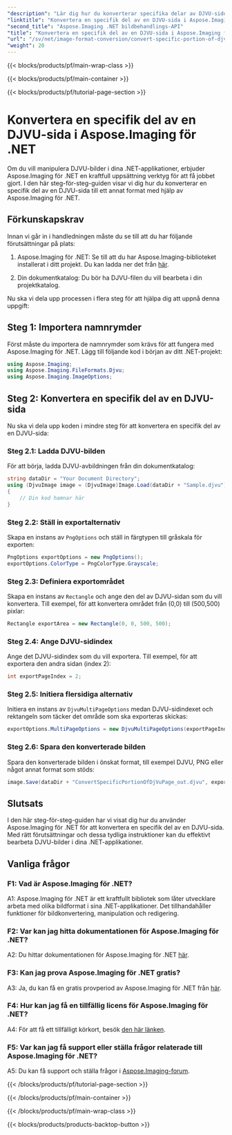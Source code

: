 ```yaml
---
"description": "Lär dig hur du konverterar specifika delar av DJVU-sidor med Aspose.Imaging för .NET. Följ vår steg-för-steg-guide."
"linktitle": "Konvertera en specifik del av en DJVU-sida i Aspose.Imaging för .NET"
"second_title": "Aspose.Imaging .NET bildbehandlings-API"
"title": "Konvertera en specifik del av en DJVU-sida i Aspose.Imaging för .NET"
"url": "/sv/net/image-format-conversion/convert-specific-portion-of-djvu-page/"
"weight": 20
---
```


{{< blocks/products/pf/main-wrap-class >}}

{{< blocks/products/pf/main-container >}}

{{< blocks/products/pf/tutorial-page-section >}}

# Konvertera en specifik del av en DJVU-sida i Aspose.Imaging för .NET

Om du vill manipulera DJVU-bilder i dina .NET-applikationer, erbjuder Aspose.Imaging för .NET en kraftfull uppsättning verktyg för att få jobbet gjort. I den här steg-för-steg-guiden visar vi dig hur du konverterar en specifik del av en DJVU-sida till ett annat format med hjälp av Aspose.Imaging för .NET.

## Förkunskapskrav

Innan vi går in i handledningen måste du se till att du har följande förutsättningar på plats:

1. Aspose.Imaging för .NET: Se till att du har Aspose.Imaging-biblioteket installerat i ditt projekt. Du kan ladda ner det från [här](https://releases.aspose.com/imaging/net/).

2. Din dokumentkatalog: Du bör ha DJVU-filen du vill bearbeta i din projektkatalog.

Nu ska vi dela upp processen i flera steg för att hjälpa dig att uppnå denna uppgift:

## Steg 1: Importera namnrymder

Först måste du importera de namnrymder som krävs för att fungera med Aspose.Imaging för .NET. Lägg till följande kod i början av ditt .NET-projekt:

```csharp
using Aspose.Imaging;
using Aspose.Imaging.FileFormats.Djvu;
using Aspose.Imaging.ImageOptions;
```

## Steg 2: Konvertera en specifik del av en DJVU-sida

Nu ska vi dela upp koden i mindre steg för att konvertera en specifik del av en DJVU-sida:

### Steg 2.1: Ladda DJVU-bilden

För att börja, ladda DJVU-avbildningen från din dokumentkatalog:

```csharp
string dataDir = "Your Document Directory";
using (DjvuImage image = (DjvuImage)Image.Load(dataDir + "Sample.djvu"))
{
    // Din kod hamnar här
}
```

### Steg 2.2: Ställ in exportalternativ

Skapa en instans av `PngOptions` och ställ in färgtypen till gråskala för exporten:

```csharp
PngOptions exportOptions = new PngOptions();
exportOptions.ColorType = PngColorType.Grayscale;
```

### Steg 2.3: Definiera exportområdet

Skapa en instans av `Rectangle` och ange den del av DJVU-sidan som du vill konvertera. Till exempel, för att konvertera området från (0,0) till (500,500) pixlar:

```csharp
Rectangle exportArea = new Rectangle(0, 0, 500, 500);
```

### Steg 2.4: Ange DJVU-sidindex

Ange det DJVU-sidindex som du vill exportera. Till exempel, för att exportera den andra sidan (index 2):

```csharp
int exportPageIndex = 2;
```

### Steg 2.5: Initiera flersidiga alternativ

Initiera en instans av `DjvuMultiPageOptions` medan DJVU-sidindexet och rektangeln som täcker det område som ska exporteras skickas:

```csharp
exportOptions.MultiPageOptions = new DjvuMultiPageOptions(exportPageIndex, exportArea);
```

### Steg 2.6: Spara den konverterade bilden

Spara den konverterade bilden i önskat format, till exempel DJVU, PNG eller något annat format som stöds:

```csharp
image.Save(dataDir + "ConvertSpecificPortionOfDjVuPage_out.djvu", exportOptions);
```

## Slutsats

I den här steg-för-steg-guiden har vi visat dig hur du använder Aspose.Imaging för .NET för att konvertera en specifik del av en DJVU-sida. Med rätt förutsättningar och dessa tydliga instruktioner kan du effektivt bearbeta DJVU-bilder i dina .NET-applikationer.

## Vanliga frågor

### F1: Vad är Aspose.Imaging för .NET?

A1: Aspose.Imaging för .NET är ett kraftfullt bibliotek som låter utvecklare arbeta med olika bildformat i sina .NET-applikationer. Det tillhandahåller funktioner för bildkonvertering, manipulation och redigering.

### F2: Var kan jag hitta dokumentationen för Aspose.Imaging för .NET?

A2: Du hittar dokumentationen för Aspose.Imaging för .NET [här](https://reference.aspose.com/imaging/net/).

### F3: Kan jag prova Aspose.Imaging för .NET gratis?

A3: Ja, du kan få en gratis provperiod av Aspose.Imaging för .NET från [här](https://releases.aspose.com/).

### F4: Hur kan jag få en tillfällig licens för Aspose.Imaging för .NET?

A4: För att få ett tillfälligt körkort, besök [den här länken](https://purchase.aspose.com/temporary-license/).

### F5: Var kan jag få support eller ställa frågor relaterade till Aspose.Imaging för .NET?

A5: Du kan få support och ställa frågor i [Aspose.Imaging-forum](https://forum.aspose.com/).

{{< /blocks/products/pf/tutorial-page-section >}}

{{< /blocks/products/pf/main-container >}}

{{< /blocks/products/pf/main-wrap-class >}}

{{< blocks/products/products-backtop-button >}}